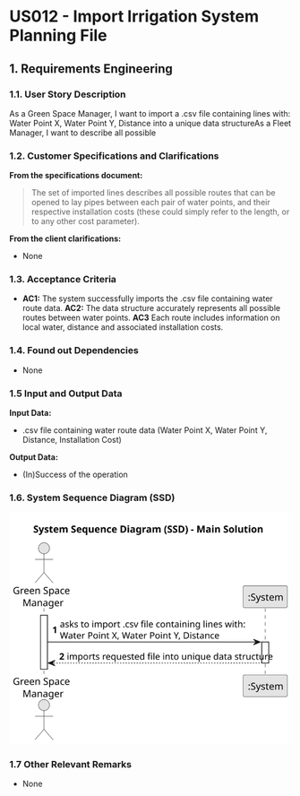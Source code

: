# US012 - Import Irrigation System Planning File

## 1. Requirements Engineering

### 1.1. User Story Description

As a Green Space Manager, I want to import a .csv file containing lines with: Water Point X, Water Point Y, Distance into a unique data structureAs a Fleet Manager, I want to describe all possible 

### 1.2. Customer Specifications and Clarifications

**From the specifications document:**

> The set of imported lines describes all possible routes that can be opened to lay pipes between each pair of water points, and their respective installation costs (these could simply refer to the length, or to any other cost parameter).

**From the client clarifications:**

* None

### 1.3. Acceptance Criteria

* **AC1:** The system successfully imports the .csv file containing water route data.
  **AC2:** The data structure accurately represents all possible routes between water points.
  **AC3**  Each route includes information on local water, distance and associated installation costs.

### 1.4. Found out Dependencies

* None

### 1.5 Input and Output Data

**Input Data:**

* .csv file containing water route data (Water Point X, Water Point Y, Distance, Installation Cost)

**Output Data:**

* (In)Success of the operation

### 1.6. System Sequence Diagram (SSD)

![System Sequence Diagram](svg/us012-system-sequence-diagram-main-solution.svg)

### 1.7 Other Relevant Remarks

* None